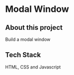 # Modal Window

## About this project

Build a modal window

## Tech Stack

HTML, CSS and Javascript
